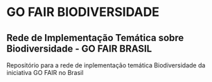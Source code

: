 # GO FAIR BIODIVERSIDADE
## Rede de Implementação Temática sobre Biodiversidade - GO FAIR BRASIL

Repositório para a rede de inplementação temática Biodiversidade da iniciativa GO FAIR no Brasil

